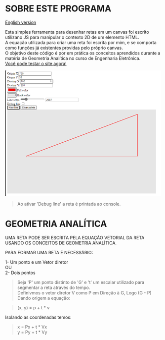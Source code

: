 # SOBRE ESTE PROGRAMA
[English version](./readmeUS.md)  

Esta simples ferramenta para desenhar retas em um canvas foi escrito utilizano JS para manipular o contexto 2D de um elemento HTML.    
A equação utilizada para criar uma reta foi escrita por mim, e se comporta como funções já existentes providas pelo próprio canvas.  
O objetivo deste código é por em prática os conceitos aprendidos durante a matéria de Geometria Analítica no curso de Engenharia Eletrônica.    
[Você pode testar o site agora!](https://daguerpedro.github.io/geometria/)  
  
![preview](./Preview.png)

> Ao ativar 'Debug line' a reta é printada ao console.

# GEOMETRIA ANALÍTICA
  
UMA RETA PODE SER ESCRITA PELA EQUAÇÃO VETORIAL DA RETA USANDO OS CONCEITOS DE GEOMETRIA ANALÍTICA.  
  
PARA FORMAR UMA RETA É NECESSÁRIO:  
           
1- Um ponto e um Vetor diretor  
OU  
2- Dois pontos  
          
> Seja 'P' um ponto distinto de 'G' e 't' um escalar utilizado para segmentar a reta através do tempo.    
Definivmos o vetor diretor V como P em Direção à G, Logo (G - P)  
> Dando origem a equação:  
  
> (x, y) = p + t * v  
        
Isolando as coordenadas temos:  
           
> x = Px + t * Vx  
> y = Py + t * Vy          
